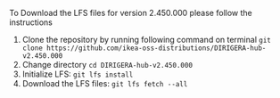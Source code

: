 To Download the LFS files for version 2.450.000 please follow the instructions

1. Clone the repository by running following command on terminal `git clone https://github.com/ikea-oss-distributions/DIRIGERA-hub-v2.450.000`
2. Change directory `cd DIRIGERA-hub-v2.450.000`
3. Initialize LFS: `git lfs install`
4. Download the LFS files: `git lfs fetch --all`
